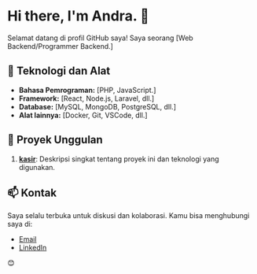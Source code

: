 # Hi there, I'm Andra. 👋

Selamat datang di profil GitHub saya! Saya seorang [Web Backend/Programmer Backend.]

## 🔧 Teknologi dan Alat

- **Bahasa Pemrograman:** [PHP, JavaScript.]
- **Framework:** [React, Node.js, Laravel, dll.]
- **Database:** [MySQL, MongoDB, PostgreSQL, dll.]
- **Alat lainnya:** [Docker, Git, VSCode, dll.]

## 🌟 Proyek Unggulan

1. **[kasir](kasir)**: Deskripsi singkat tentang proyek ini dan teknologi yang digunakan.

## 📫 Kontak

Saya selalu terbuka untuk diskusi dan kolaborasi. Kamu bisa menghubungi saya di:
- [Email](diandraanursasyabandira@example.com)
- [LinkedIn](https://www.linkedin.com/in/Andra)

😊
